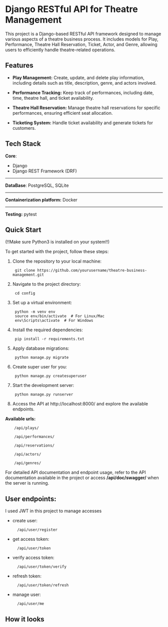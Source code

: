 # Django RESTful API for Theatre Management

This project is a Django-based RESTful API framework designed to manage various aspects of a theatre business process. It includes models for Play, Performance, Theatre Hall Reservation, Ticket, Actor, and Genre, allowing users to efficiently handle theatre-related operations.

## Features

- **Play Management:** Create, update, and delete play information, including details such as title, description, genre, and actors involved.

- **Performance Tracking:** Keep track of performances, including date, time, theatre hall, and ticket availability.

- **Theatre Hall Reservation:** Manage theatre hall reservations for specific performances, ensuring efficient seat allocation.

- **Ticketing System:** Handle ticket availability and generate tickets for customers.


## Tech Stack

**Core**:
- Django
- Django REST Framework (DRF)
***
**DataBase**: PostgreSQL, SQLite
***
**Containerization platform:** Docker
***
**Testing:** pytest


## Quick Start

(!!Make sure Python3 is installed on your system!!)

To get started with the project, follow these steps:

1. Clone the repository to your local machine:

        git clone https://github.com/yourusername/theatre-business-management.git

2. Navigate to the project directory:

        cd config

3. Set up a virtual environment:

        python -m venv env
        source env/bin/activate  # For Linux/Mac
        env\Scripts\activate  # For Windows

4. Install the required dependencies:

        pip install -r requirements.txt

5. Apply database migrations:

        python manage.py migrate

6. Create super user for you:

        python manage.py createsuperuser

7. Start the development server:

        python manage.py runserver

8. Access the API at http://localhost:8000/ and explore the available endpoints.

**Available urls:**

        /api/plays/

        /api/performances/

        /api/reservations/

        /api/actors/

        /api/genres/


For detailed API documentation and endpoint usage, refer to the API documentation available in the project or access **/api/doc/swagger/** when the server is running.
## User endpoints:

I used JWT in this project to manage accesses

- create user:

        /api/user/register

- get access token:

        /api/user/token

- verify access token:

        /api/user/token/verify

- refresh token:

        /api/user/token/refresh

- manage user:

        /api/user/me

## How it looks